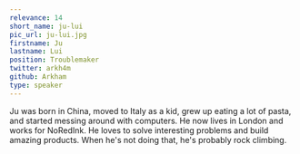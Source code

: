 ```yaml
---
relevance: 14
short_name: ju-lui
pic_url: ju-lui.jpg
firstname: Ju
lastname: Lui
position: Troublemaker
twitter: arkh4m
github: Arkham
type: speaker
---
```


Ju was born in China, moved to Italy as a kid, grew up eating a lot of pasta, and started messing around with computers. He now lives in London and works for NoRedInk. He loves to solve interesting problems and build amazing products. When he's not doing that, he's probably rock climbing.
